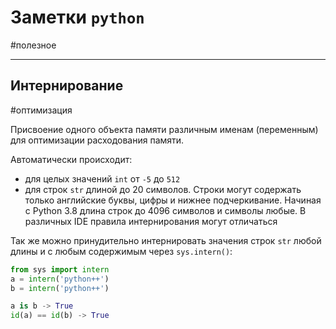 # Заметки `python`
#полезное
***
## Интернирование
#оптимизация

Присвоение одного объекта памяти различным именам (переменным) для оптимизации расходования памяти.

Автоматически происходит:
- для целых значений `int` от `-5` до `512`
- для строк `str` длиной до 20 символов. Строки могут содержать только английские буквы, цифры и нижнее подчеркивание. Начиная с Python 3.8 длина строк до 4096 символов и символы любые. В различных IDE правила интернирования могут отличаться

Так же можно принудительно интернировать значения строк `str` любой длины и с любым содержимым через `sys.intern()`:
```python
from sys import intern 
a = intern('python++') 
b = intern('python++')

a is b -> True
id(a) == id(b) -> True
```